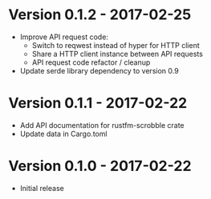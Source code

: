 Version 0.1.2 - 2017-02-25
==========================

 * Improve API request code:
   * Switch to reqwest instead of hyper for HTTP client
   * Share a HTTP client instance between API requests
   * API request code refactor / cleanup
 * Update serde library dependency to version 0.9

Version 0.1.1 - 2017-02-22
==========================

 * Add API documentation for rustfm-scrobble crate
 * Update data in Cargo.toml

Version 0.1.0 - 2017-02-22
==========================

* Initial release
